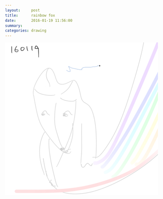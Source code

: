 ```yaml
---
layout:     post
title:      rainbow fox
date:       2016-01-19 11:56:00
summary:    
categories: drawing
---
```

![rainbow fox](/images/diary/rainbow-fox.png "Time flies.")
